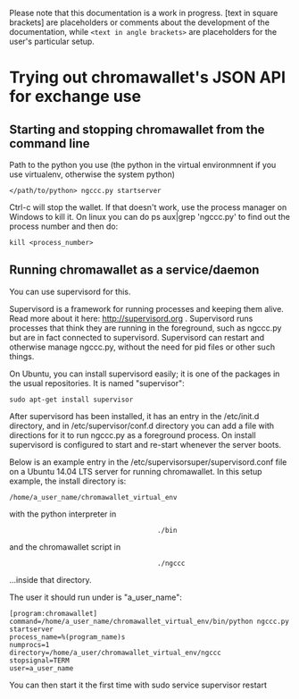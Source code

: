 Please note that this documentation is a work in progress. [text in square brackets] are placeholders or comments about the development of the documentation, while `<text in angle brackets>` are placeholders for the user's particular setup.

Trying out chromawallet's JSON API for exchange use
===============

Starting and stopping chromawallet from the command line
---------------

Path to the python you use (the python in the virtual environmnent if you use virtualenv, otherwise the system python)

    </path/to/python> ngccc.py startserver

Ctrl-c will stop the wallet. If that doesn't work, use the process manager on Windows to kill it. On linux you can do ps aux|grep 'ngccc.py' to find out the process number and then do:

    kill <process_number>

Running chromawallet as a service/daemon
---------------
You can use supervisord for this.

Supervisord is a framework for running processes and keeping them alive. Read more about it here: http://supervisord.org . Supervisord runs processes that think they are running in the foreground, such as ngccc.py but are in fact connected to supervisord. Supervisord can restart and otherwise manage ngccc.py, without the need for pid files or other such things.

On Ubuntu, you can install supervisord easily; it is one of the packages in the usual repositories. It is named "supervisor":

    sudo apt-get install supervisor

After supervisord has been installed, it has an entry in the /etc/init.d directory, and in /etc/supervisor/conf.d directory you can add a file with directions for it to run ngccc.py as a foreground process. On install supervisord is configured to start and re-start whenever the server boots.

Below is an example entry in the /etc/supervisorsuper/supervisord.conf file on a Ubuntu 14.04 LTS server for running chromawallet. In this setup example, the install directory is:

    /home/a_user_name/chromawallet_virtual_env

with the python interpreter in

                                         ./bin

and the chromawallet script in

                                         ./ngccc

...inside that directory.

The user it should run under is "a_user_name":

    [program:chromawallet]
    command=/home/a_user_name/chromawallet_virtual_env/bin/python ngccc.py startserver
    process_name=%(program_name)s
    numprocs=1
    directory=/home/a_user/chromawallet_virtual_env/ngccc
    stopsignal=TERM
    user=a_user_name



You can then start it the first time with 
    sudo service supervisor restart